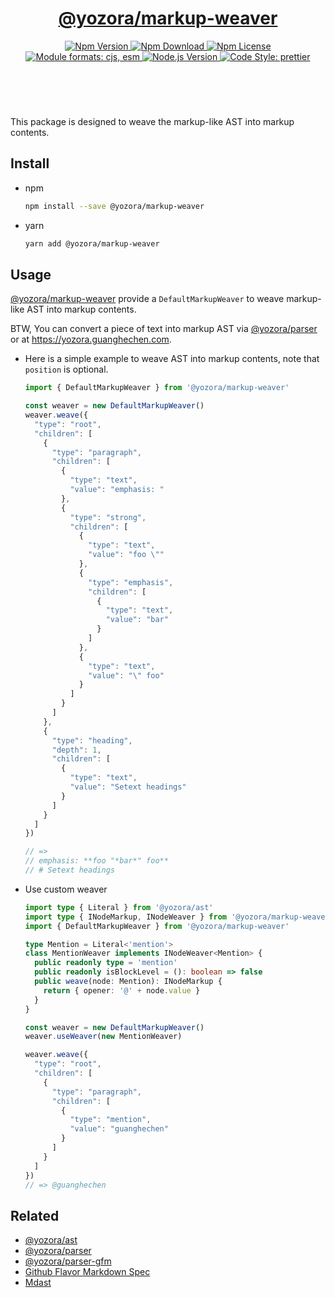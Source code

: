 <header>
  <h1 align="center">
    <a href="https://github.com/yozorajs/yozora/tree/v2.3.11/packages/markup-weaver#readme">@yozora/markup-weaver</a>
  </h1>
  <div align="center">
    <a href="https://www.npmjs.com/package/@yozora/markup-weaver">
      <img
        alt="Npm Version"
        src="https://img.shields.io/npm/v/@yozora/markup-weaver.svg"
      />
    </a>
    <a href="https://www.npmjs.com/package/@yozora/markup-weaver">
      <img
        alt="Npm Download"
        src="https://img.shields.io/npm/dm/@yozora/markup-weaver.svg"
      />
    </a>
    <a href="https://www.npmjs.com/package/@yozora/markup-weaver">
      <img
        alt="Npm License"
        src="https://img.shields.io/npm/l/@yozora/markup-weaver.svg"
      />
    </a>
    <a href="#install">
      <img
        alt="Module formats: cjs, esm"
        src="https://img.shields.io/badge/module_formats-cjs%2C%20esm-green.svg"
      />
    </a>
    <a href="https://github.com/nodejs/node">
      <img
        alt="Node.js Version"
        src="https://img.shields.io/node/v/@yozora/markup-weaver"
      />
    </a>
    <a href="https://github.com/prettier/prettier">
      <img
        alt="Code Style: prettier"
        src="https://img.shields.io/badge/code_style-prettier-ff69b4.svg?style=flat-square"
      />
    </a>
  </div>
</header>
<br/>

This package is designed to weave the markup-like AST into markup contents.

## Install

- npm

  ```bash
  npm install --save @yozora/markup-weaver
  ```

- yarn

  ```bash
  yarn add @yozora/markup-weaver
  ```

## Usage

[@yozora/markup-weaver][] provide a `DefaultMarkupWeaver` to weave markup-like AST into markup
contents.

BTW, You can convert a piece of text into markup AST via [@yozora/parser][] or at
https://yozora.guanghechen.com.

- Here is a simple example to weave AST into markup contents, note that `position` is optional.

  ```typescript
  import { DefaultMarkupWeaver } from '@yozora/markup-weaver'

  const weaver = new DefaultMarkupWeaver()
  weaver.weave({
    "type": "root",
    "children": [
      {
        "type": "paragraph",
        "children": [
          {
            "type": "text",
            "value": "emphasis: "
          },
          {
            "type": "strong",
            "children": [
              {
                "type": "text",
                "value": "foo \""
              },
              {
                "type": "emphasis",
                "children": [
                  {
                    "type": "text",
                    "value": "bar"
                  }
                ]
              },
              {
                "type": "text",
                "value": "\" foo"
              }
            ]
          }
        ]
      },
      {
        "type": "heading",
        "depth": 1,
        "children": [
          {
            "type": "text",
            "value": "Setext headings"
          }
        ]
      }
    ]
  })

  // =>
  // emphasis: **foo "*bar*" foo**
  // # Setext headings
  ```

- Use custom weaver

  ```typescript
  import type { Literal } from '@yozora/ast'
  import type { INodeMarkup, INodeWeaver } from '@yozora/markup-weaver'
  import { DefaultMarkupWeaver } from '@yozora/markup-weaver'

  type Mention = Literal<'mention'>
  class MentionWeaver implements INodeWeaver<Mention> {
    public readonly type = 'mention'
    public readonly isBlockLevel = (): boolean => false
    public weave(node: Mention): INodeMarkup {
      return { opener: '@' + node.value }
    }
  }

  const weaver = new DefaultMarkupWeaver()
  weaver.useWeaver(new MentionWeaver)

  weaver.weave({
    "type": "root",
    "children": [
      {
        "type": "paragraph",
        "children": [
          {
            "type": "mention",
            "value": "guanghechen"
          }
        ]
      }
    ]
  })
  // => @guanghechen
  ```

## Related

- [@yozora/ast][]
- [@yozora/parser][]
- [@yozora/parser-gfm][]
- [Github Flavor Markdown Spec][gfm-spec]
- [Mdast][mdast-homepage]

[doc-yozora]: https://yozora.guanghechen.com
[docpage]: https://yozora.guanghechen.com/docs/package/markup-weaver
[homepage]: https://github.com/yozorajs/yozora/tree/v2.3.11/packages/markup-weaver#readme

<!-- yozora package link definitions -->

[@yozora/ast]: https://github.com/yozorajs/yozora/tree/v2.3.11/packages/ast#readme
[@yozora/markup-weaver]:
  https://github.com/yozorajs/yozora/tree/v2.3.11/packages/markup-weaver#readme
[@yozora/parser]: https://github.com/yozorajs/yozora/tree/v2.3.11/packages/parser#readme
[@yozora/parser-gfm]: https://github.com/yozorajs/yozora/tree/v2.3.11/packages/parser-gfm#readme
[@yozora/parser-gfm-ex]:
  https://github.com/yozorajs/yozora/tree/v2.3.11/packages/parser-gfm-ex#readme
[@yozora/tokenizer-admonition]:
  https://github.com/yozorajs/yozora/tree/v2.3.11/tokenizers/admonition#readme
[@yozora/tokenizer-autolink]:
  https://github.com/yozorajs/yozora/tree/v2.3.11/tokenizers/autolink#readme
[@yozora/tokenizer-autolink-extension]:
  https://github.com/yozorajs/yozora/tree/v2.3.11/tokenizers/autolink-extension#readme
[@yozora/tokenizer-blockquote]:
  https://github.com/yozorajs/yozora/tree/v2.3.11/tokenizers/blockquote#readme
[@yozora/tokenizer-break]: https://github.com/yozorajs/yozora/tree/v2.3.11/tokenizers/break#readme
[@yozora/tokenizer-definition]:
  https://github.com/yozorajs/yozora/tree/v2.3.11/tokenizers/definition#readme
[@yozora/tokenizer-delete]: https://github.com/yozorajs/yozora/tree/v2.3.11/tokenizers/delete#readme
[@yozora/tokenizer-emphasis]:
  https://github.com/yozorajs/yozora/tree/v2.3.11/tokenizers/emphasis#readme
[@yozora/tokenizer-fenced-code]:
  https://github.com/yozorajs/yozora/tree/v2.3.11/tokenizers/fenced-code#readme
[@yozora/tokenizer-heading]:
  https://github.com/yozorajs/yozora/tree/v2.3.11/tokenizers/heading#readme
[@yozora/tokenizer-html-block]:
  https://github.com/yozorajs/yozora/tree/v2.3.11/tokenizers/html-block#readme
[@yozora/tokenizer-html-inline]:
  https://github.com/yozorajs/yozora/tree/v2.3.11/tokenizers/html-inline#readme
[@yozora/tokenizer-image]: https://github.com/yozorajs/yozora/tree/v2.3.11/tokenizers/image#readme
[@yozora/tokenizer-image-reference]:
  https://github.com/yozorajs/yozora/tree/v2.3.11/tokenizers/image-reference#readme
[@yozora/tokenizer-indented-code]:
  https://github.com/yozorajs/yozora/tree/v2.3.11/tokenizers/indented-code#readme
[@yozora/tokenizer-inline-code]:
  https://github.com/yozorajs/yozora/tree/v2.3.11/tokenizers/inline-code#readme
[@yozora/tokenizer-inline-math]:
  https://github.com/yozorajs/yozora/tree/v2.3.11/tokenizers/inline-math#readme
[@yozora/tokenizer-link]: https://github.com/yozorajs/yozora/tree/v2.3.11/tokenizers/link#readme
[@yozora/tokenizer-link-reference]:
  https://github.com/yozorajs/yozora/tree/v2.3.11/tokenizers/link-reference#readme
[@yozora/tokenizer-list]: https://github.com/yozorajs/yozora/tree/v2.3.11/tokenizers/list#readme
[@yozora/tokenizer-math]: https://github.com/yozorajs/yozora/tree/v2.3.11/tokenizers/math#readme
[@yozora/tokenizer-paragraph]:
  https://github.com/yozorajs/yozora/tree/v2.3.11/tokenizers/paragraph#readme
[@yozora/tokenizer-setext-heading]:
  https://github.com/yozorajs/yozora/tree/v2.3.11/tokenizers/setext-heading#readme
[@yozora/tokenizer-table]: https://github.com/yozorajs/yozora/tree/v2.3.11/tokenizers/table#readme
[@yozora/tokenizer-text]: https://github.com/yozorajs/yozora/tree/v2.3.11/tokenizers/text#readme
[@yozora/tokenizer-thematic-break]:
  https://github.com/yozorajs/yozora/tree/v2.3.11/tokenizers/thematic-break#readme

<!-- gfm link definitions -->

[gfm-spec]: https://github.github.com/gfm
[mdast-homepage]: https://github.com/syntax-tree/mdast
[GFM Autolinks]: https://github.github.com/gfm/#autolinks
[GFM Autolinks (extension)]: https://github.github.com/gfm/#autolinks-extension-
[GFM blockquotes]: https://github.github.com/gfm/#block-quotes
[GFM hard line breaks]: https://github.github.com/gfm/#hard-line-breaks
[GFM soft line breaks]: https://github.github.com/gfm/#soft-line-breaks
[GFM link reference definitions]: https://github.github.com/gfm/#link-reference-definitions
[GFM strikethrough (extension)]: https://github.github.com/gfm/#strikethrough-extension-
[GFM emphasis and strong emphasis]: https://github.github.com/gfm/#emphasis-and-strong-emphasis
[GFM fenced code blocks]: https://github.github.com/gfm/#fenced-code-blocks
[GFM ATX headings]: https://github.github.com/gfm/#atx-headings
[GFM HTML blocks]: https://github.github.com/gfm/#html-blocks
[GFM raw HTML]: https://github.github.com/gfm/#raw-html
[GFM images]: https://github.github.com/gfm/#images
[GFM reference images]: https://github.github.com/gfm/#example-590
[GFM indented code blocks]: https://github.github.com/gfm/#indented-code-blocks
[GFM code spans]: https://github.github.com/gfm/#code-spans
[GFM links]: https://github.github.com/gfm/#links
[GFM reference links]: https://github.github.com/gfm/#reference-link
[GFM lists]: https://github.github.com/gfm/#lists
[GFM list items]: https://github.github.com/gfm/#list-items
[GFM task list items]: https://github.github.com/gfm/#task-list-items-extension-
[GFM paragraphs]: https://github.github.com/gfm/#paragraphs
[GFM setext headings]: https://github.github.com/gfm/#setext-headings
[GFM tables]: https://github.github.com/gfm/#tables-extension-
[GFM textual contents]: https://github.github.com/gfm/#textual-content
[GFM thematic breaks]: https://github.github.com/gfm/#thematic-breaks
